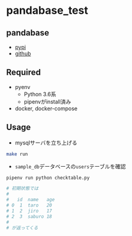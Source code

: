 # pandabase_test

## pandabase

* [pypi](https://pypi.org/project/pandabase/)
* [github](https://github.com/notsambeck/pandabase)

## Required

* pyenv
	* Python 3.6系
	* pipenvがinstall済み
* docker, docker-compose

## Usage

* mysqlサーバを立ち上げる

```sh
make run
```

* `sample_db`データベースの`users`テーブルを確認

```sh
pipenv run python checktable.py

# 初期状態では
#
#   id  name   age
# 0  1  taro   20
# 1  2  jiro   17
# 2  3  saburo 18
#
# が返ってくる
```
